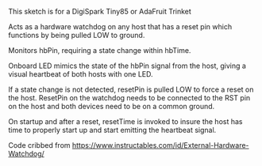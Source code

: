This sketch is for a DigiSpark Tiny85 or AdaFruit Trinket

Acts as a hardware watchdog on any host that has a reset pin which functions by being pulled LOW to ground.

Monitors hbPin, requiring a state change within hbTime.

Onboard LED mimics the state of the hbPin signal from the host, giving a visual heartbeat of both hosts with one LED.

If a state change is not detected, resetPin is pulled LOW to force a reset on the host.
ResetPin on the watchdog needs to be connected to the RST pin on the host and both devices need to be on a common ground.

On startup and after a reset, resetTime is invoked to insure the host has time to properly start up and start emitting the heartbeat signal.

Code cribbed from https://www.instructables.com/id/External-Hardware-Watchdog/ 